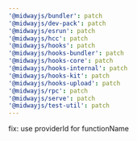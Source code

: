 ```yaml
---
'@midwayjs/bundler': patch
'@midwayjs/dev-pack': patch
'@midwayjs/esrun': patch
'@midwayjs/hcc': patch
'@midwayjs/hooks': patch
'@midwayjs/hooks-bundler': patch
'@midwayjs/hooks-core': patch
'@midwayjs/hooks-internal': patch
'@midwayjs/hooks-kit': patch
'@midwayjs/hooks-upload': patch
'@midwayjs/rpc': patch
'@midwayjs/serve': patch
'@midwayjs/test-util': patch
---
```


fix: use providerId for functionName
